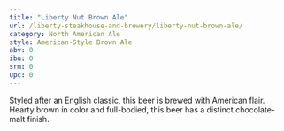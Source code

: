 ```yaml
---
title: "Liberty Nut Brown Ale"
url: /liberty-steakhouse-and-brewery/liberty-nut-brown-ale/
category: North American Ale
style: American-Style Brown Ale
abv: 0
ibu: 0
srm: 0
upc: 0
---
```

Styled after an English classic, this beer is brewed with American flair. Hearty brown in color and full-bodied, this beer has a distinct chocolate-malt finish.
